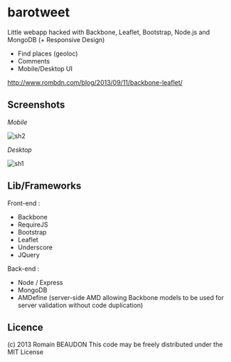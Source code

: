 barotweet
=========

Little webapp hacked with Backbone, Leaflet, Bootstrap, Node.js and MongoDB (+ Responsive Design)

 - Find places (geoloc)
 - Comments
 - Mobile/Desktop UI

http://www.rombdn.com/blog/2013/09/11/backbone-leaflet/


Screenshots
------


*Mobile*

![sh2](http://www.rombdn.com/barotweet/img/screenshot2.png)

*Desktop*

![sh1](http://www.rombdn.com/barotweet/img/screenshot1.png)





Lib/Frameworks
---------------

Front-end :

 - Backbone
 - RequireJS
 - Bootstrap
 - Leaflet
 - Underscore
 - JQuery
 
 
Back-end : 

 - Node / Express
 - MongoDB
 - AMDefine (server-side AMD allowing Backbone models to be used for server validation without code duplication)
 
 
 
Licence
------------
(c) 2013 Romain BEAUDON
This code may be freely distributed under the MIT License
